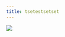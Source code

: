 ```yaml
---
title: tsetestsetset
---
```

![](https://raw.githubusercontent.com/pueue/blog/master/source/images/5fe450f061627dfd13893891ba23083e.jpeg)
